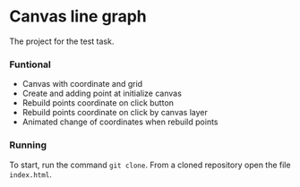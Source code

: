 # Canvas line graph
The project for the test task. 

### Funtional
* Canvas with coordinate and grid
* Create and adding point at initialize canvas
* Rebuild points coordinate on click button
* Rebuild points coordinate on click by canvas layer
* Animated change of coordinates when rebuild points

### Running
To start, run the command `git clone`. From a cloned repository open the file `index.html`.
